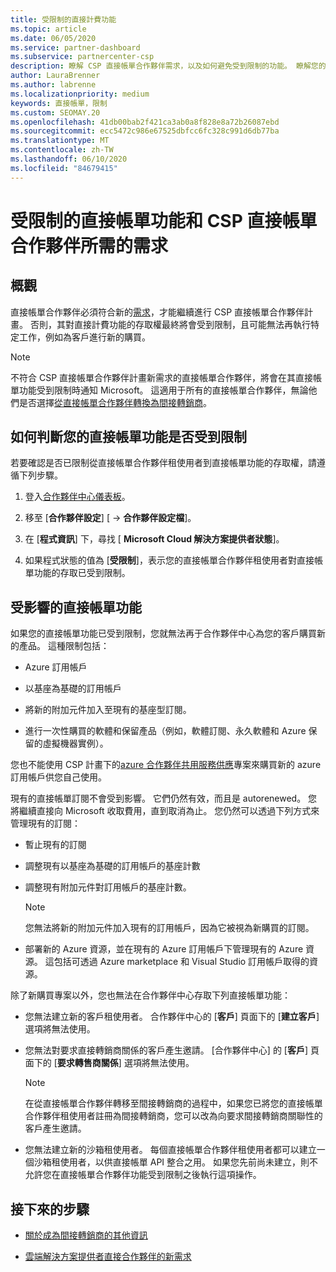 ```yaml
---
title: 受限制的直接計費功能
ms.topic: article
ms.date: 06/05/2020
ms.service: partner-dashboard
ms.subservice: partnercenter-csp
description: 瞭解 CSP 直接帳單合作夥伴需求，以及如何避免受到限制的功能。 瞭解您的功能是否受到限制。
author: LauraBrenner
ms.author: labrenne
ms.localizationpriority: medium
keywords: 直接帳單，限制
ms.custom: SEOMAY.20
ms.openlocfilehash: 41db00bab2f421ca3ab0a8f828e8a72b26087ebd
ms.sourcegitcommit: ecc5472c986e67525dbfcc6fc328c991d6db77ba
ms.translationtype: MT
ms.contentlocale: zh-TW
ms.lasthandoff: 06/10/2020
ms.locfileid: "84679415"
---
```

# <a name="restricted-direct-bill-capabilities-and-the-requirements-needed-for-csp-direct-bill-partners"></a>受限制的直接帳單功能和 CSP 直接帳單合作夥伴所需的需求  

## <a name="overview"></a>概觀

直接帳單合作夥伴必須符合新的[需求](direct-partner-new-requirements.md)，才能繼續進行 CSP 直接帳單合作夥伴計畫。 否則，其對直接計費功能的存取權最終將會受到限制，且可能無法再執行特定工作，例如為客戶進行新的購買。

> [!Note]
> 不符合 CSP 直接帳單合作夥伴計畫新需求的直接帳單合作夥伴，將會在其直接帳單功能受到限制時通知 Microsoft。 這適用于所有的直接帳單合作夥伴，無論他們是否選擇[從直接帳單合作夥伴轉換為間接轉銷商](transition-direct-to-indirect.md)。  

## <a name="how-to-tell-if-your-direct-bill-capabilities-has-been-restricted"></a>如何判斷您的直接帳單功能是否受到限制

若要確認是否已限制從直接帳單合作夥伴租使用者到直接帳單功能的存取權，請遵循下列步驟。

1. 登入[合作夥伴中心儀表板](https://partner.microsoft.com/dashboard)。

2. 移至 [**合作夥伴設定**] [  ->  **合作夥伴設定檔**]。

3. 在 [**程式資訊**] 下，尋找 [ **Microsoft Cloud 解決方案提供者狀態**]。

4. 如果程式狀態的值為 [**受限制**]，表示您的直接帳單合作夥伴租使用者對直接帳單功能的存取已受到限制。

## <a name="affected-direct-bill-capabilities"></a>受影響的直接帳單功能

如果您的直接帳單功能已受到限制，您就無法再于合作夥伴中心為您的客戶購買新的產品。 這種限制包括：

- Azure 訂用帳戶

- 以基座為基礎的訂用帳戶

- 將新的附加元件加入至現有的基座型訂閱。

- 進行一次性購買的軟體和保留產品（例如，軟體訂閱、永久軟體和 Azure 保留的虛擬機器實例）。

您也不能使用 CSP 計畫下的[azure 合作夥伴共用服務供應](shared-services.md)專案來購買新的 azure 訂用帳戶供您自己使用。

現有的直接帳單訂閱不會受到影響。 它們仍然有效，而且是 autorenewed。 您將繼續直接向 Microsoft 收取費用，直到取消為止。 您仍然可以透過下列方式來管理現有的訂閱：

- 暫止現有的訂閱

- 調整現有以基座為基礎的訂用帳戶的基座計數

- 調整現有附加元件對訂用帳戶的基座計數。 
 
    >[!Note] 
    >您無法將新的附加元件加入現有的訂用帳戶，因為它被視為新購買的訂閱。

- 部署新的 Azure 資源，並在現有的 Azure 訂用帳戶下管理現有的 Azure 資源。 這包括可透過 Azure marketplace 和 Visual Studio 訂用帳戶取得的資源。

除了新購買專案以外，您也無法在合作夥伴中心存取下列直接帳單功能：

- 您無法建立新的客戶租使用者。 合作夥伴中心的 [**客戶**] 頁面下的 [**建立客戶**] 選項將無法使用。

- 您無法對要求直接轉銷商關係的客戶產生邀請。 [合作夥伴中心] 的 [**客戶**] 頁面下的 [**要求轉售商關係**] 選項將無法使用。

    >[!NOTE]
    >在從直接帳單合作夥伴轉移至間接轉銷商的過程中，如果您已將您的直接帳單合作夥伴租使用者註冊為間接轉銷商，您可以改為向要求間接轉銷商關聯性的客戶產生邀請。

- 您無法建立新的沙箱租使用者。 每個直接帳單合作夥伴租使用者都可以建立一個沙箱租使用者，以供直接帳單 API 整合之用。 如果您先前尚未建立，則不允許您在直接帳單合作夥伴功能受到限制之後執行這項操作。  

## <a name="next-steps"></a>接下來的步驟

- [關於成為間接轉銷商的其他資訊](https://assetsprod.microsoft.com/csp-directbill-to-indirect-transition.pdf)

- [雲端解決方案提供者直接合作夥伴的新需求](direct-partner-new-requirements.md)